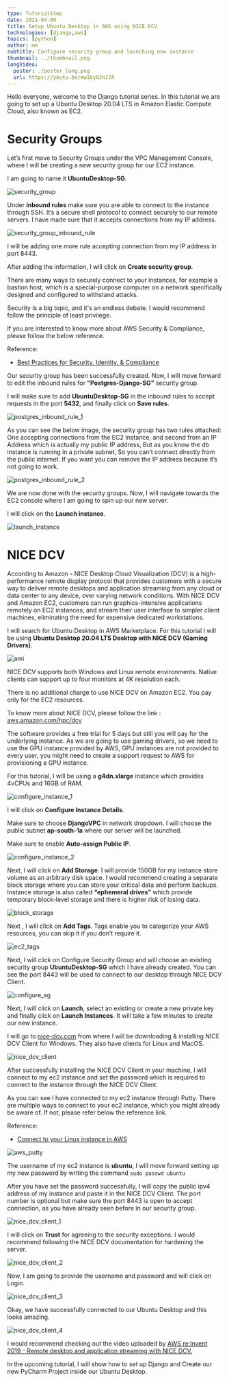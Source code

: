 ```yaml
---
type: TutorialStep
date: 2021-04-09
title: Setup Ubuntu Desktop in AWS using NICE DCV
technologies: [django,aws]
topics: [python]
author: mm
subtitle: Configure security group and launching new instance
thumbnail: ../thumbnail.png
longVideo:
  poster: ./poster_long.png
  url: https://youtu.be/mwIKy8JnJ7A
---
```


Hello everyone, welcome to the Django tutorial series. In this tutorial
we are going to set up a Ubuntu Desktop 20.04 LTS in Amazon Elastic 
Compute Cloud, also known as EC2.

# Security Groups

Let’s first move to Security Groups under the VPC Management Console, where
I will be creating a new security group for our EC2 instance.

I am going to name it **UbuntuDesktop-SG**.

![security_group](./steps/step1.png)

Under **inbound rules** make sure you are able to connect to the instance
through SSH. It’s a secure shell protocol to connect securely to our remote
servers. I have made sure that it accepts connections from my IP address. 

![security_group_inbound_rule](./steps/step2.png)

I will be adding one more rule accepting connection from my IP address in port 8443.

After adding the information, I will click on **Create security group**.

There are many ways to securely connect to your instances, 
for example a bastion host, which is a special-purpose computer
on a network specifically designed and configured to withstand attacks.


Security is a big topic, and it's an endless debate. I would recommend follow
the principle of least privilege.


If you are interested to know more about AWS Security & Compliance, please follow the below reference.

Reference:
 - [Best Practices for Security, Identity, & Compliance](https://aws.amazon.com/architecture/security-identity-compliance)


Our security group has been successfully created. Now, I will move forward to edit the 
inbound rules for **"Postgres-Django-SG"** security group.

I will make sure to add **UbuntuDesktop-SG** in the inbound rules to accept requests in the port **5432**, and
finally click on **Save rules**.

![postgres_inbound_rule_1](./steps/step3.png)

As you can see the below image, the security group has two rules attached: One accepting connections 
from the EC2 Instance, and second from an IP Address which is actually my public IP address, But as you know 
the db instance is running in a private subnet, So you can’t connect directly from the public internet. 
If you want you can remove the IP address because it’s not going to work.

![postgres_inbound_rule_2](./steps/step4.png)

We are now done with the security groups. Now, I will navigate towards the EC2 console where I am going to spin up our new server.

I will click on the **Launch instance**.

![launch_instance](./steps/step5.png)


# NICE DCV 

According to Amazon - NICE  Desktop Cloud Visualization (DCV) is a high-performance remote display protocol that provides
customers with a secure way to deliver remote desktops and application streaming from any cloud or 
data center to any device, over varying network conditions. With NICE DCV and Amazon EC2, customers
can run graphics-intensive applications remotely on EC2 instances, and stream their user interface to
simpler client machines, eliminating the need for expensive dedicated workstations.

I will search for Ubuntu Desktop in AWS Marketplace. For this tutorial I will be using
**Ubuntu Desktop 20.04 LTS Desktop with NICE DCV (Gaming Drivers)**.

![ami](./steps/step6.png)

NICE DCV supports both Windows and Linux remote environments. Native clients can support up to four monitors at 4K resolution each.

There is no additional charge to use NICE DCV on Amazon EC2. You pay only for the EC2 resources.

To know more about NICE DCV, please follow the link : [aws.amazon.com/hpc/dcv](https://aws.amazon.com/hpc/dcv/)


The software provides a free trial for 5 days but still you will pay for the underlying instance. 
As we are going to use gaming drivers, so we need to use the GPU instance provided by AWS, GPU instances are not provided to every user,
you might need to create a support request to AWS for provisioning a GPU instance.

For this tutorial, I will be using a **g4dn.xlarge** instance which provides 4vCPUs and 16GB of RAM.

![configure_instance_1](./steps/step7.png)


I will click on **Configure Instance Details**.

Make sure to choose **DjangoVPC** in network dropdown. I will choose the public subnet **ap-south-1a** where our server
will be launched. 

Make sure to enable **Auto-assign Public IP**.

![configure_instance_2](./steps/step8.png)


Next, I will click on **Add Storage**. I will provide 150GB for my instance store volume as an arbitrary disk space.
I would recommend creating a separate block storage where you can store your critical data and perform backups. 
Instance storage is also called **“ephemeral drives”** which provide temporary block-level storage and there is higher
risk of losing data.

![block_storage](./steps/step9.png)


Next , I will click on **Add Tags**. Tags enable you to categorize your AWS resources, you can skip it if you don’t require it.

![ec2_tags](./steps/step10.png)

Next, I will click on Configure Security Group and will choose an existing 
security group **UbuntuDesktop-SG** which I have already created. You can see the port 8443 will be used to 
connect to our desktop through NICE DCV Client.

![configure_sg](./steps/step11.png)

Next, I will click on **Launch**, select an existing or create a new private key 
and finally click on **Launch Instances**. It will take a few minutes to create our new instance.


I will go to [nice-dcv.com](https://www.nice-dcv.com/) from where I will be downloading & installing 
NICE DCV Client for Windows. They also have clients for Linux and MacOS.

![nice_dcv_client](./steps/step12.png)


After successfully installing the NICE DCV Client in your machine,
I will connect to my ec2 instance and set the password which is required
to connect to the instance through the NICE DCV Client.


As you can see I have connected to my ec2 instance through Putty. 
There are multiple ways to connect to your ec2 instance, which you might
already be aware of. If not, please refer below the reference link.

Reference:
 - [Connect to your Linux instance in AWS](https://docs.aws.amazon.com/AWSEC2/latest/UserGuide/AccessingInstances.html)


![aws_putty](./steps/step13.png)

The username of my ec2 instance is **ubuntu**, I will move forward 
setting up my new password by writing the command ```sudo passwd ubuntu```

After you have set the password successfully, I will copy the public ipv4 address of my instance
and paste it in the NICE DCV Client. The port number is optional but make sure the port 8443 is
open to accept connection, as you have already seen before in our security group.

![nice_dcv_client_1](./steps/step14.png)


I will click on **Trust** for agreeing to the security exceptions. 
I would recommend following the NICE DCV documentation for hardening the server.


![nice_dcv_client_2](./steps/step15.png)

Now, I am going to provide the username and password and will click on Login.

![nice_dcv_client_3](./steps/step16.png)

Okay, we have successfully connected to our Ubuntu Desktop and this looks amazing. 

![nice_dcv_client_4](./steps/step17.png)


I would recommend checking 
out the video uploaded by [AWS re:Invent 2019 - Remote desktop and application streaming with NICE DCV.](https://www.youtube.com/watch?v=id0kOnY6wLw)

In the upcoming tutorial, I will show how to set up Django and Create our new PyCharm Project inside our Ubuntu Desktop.

